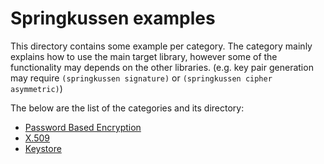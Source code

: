 Springkussen examples
=====================

This directory contains some example per category. The category mainly
explains how to use the main target library, however some of the 
functionality may depends on the other libraries. (e.g. key pair generation
may require `(springkussen signature)` or `(springkussen cipher asymmetric)`)

The below are the list of the categories and its directory:

- [Password Based Encryption](./cipher/password)
- [X.509](./x509)
- [Keystore](./keystore)
